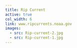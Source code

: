 ```yaml
---
title: Rip Current
active: true
col_width: 6
link: www.ripcurrents.noaa.gov
images:
  - src: Rip-current-2.jpg
  - src: Rip-current-1.jpg
---
```

